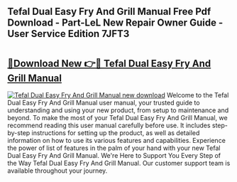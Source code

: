 ## Tefal Dual Easy Fry And Grill Manual Free Pdf Download - Part-LeL New Repair Owner Guide - User Service Edition 7JFT3

# <h2><a href="http://cf17856.oget.top/?id=Tefal+Dual+Easy+Fry+And+Grill+Manual">🔗Download New 👉🔴 Tefal Dual Easy Fry And Grill Manual</a></h2>

[![Tefal Dual Easy Fry And Grill Manual new download](https://i.imgur.com/5g1atiW.png)](http://cf17856.oget.top/?id=Tefal+Dual+Easy+Fry+And+Grill+Manual)
Welcome to the Tefal Dual Easy Fry And Grill Manual user manual, your trusted guide to understanding and using your new product, from setup to maintenance and beyond. To make the most of your Tefal Dual Easy Fry And Grill Manual, we recommend reading this user manual carefully before use. It includes step-by-step instructions for setting up the product, as well as detailed information on how to use its various features and capabilities. Experience the power of list of features in the palm of your hand with your new Tefal Dual Easy Fry And Grill Manual. We're Here to Support You Every Step of the Way Tefal Dual Easy Fry And Grill Manual. Our customer support team is available throughout your journey.
